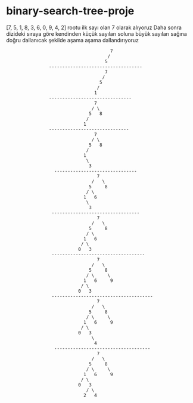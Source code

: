 # binary-search-tree-proje
[7, 5, 1, 8, 3, 6, 0, 9, 4, 2]
rootu ilk sayı olan 7 olarak alıyoruz
Daha sonra  dizideki sıraya göre kendinden küçük sayıları soluna büyük sayıları sağına doğru dallanıcak şekilde aşama aşama dallandırıyoruz

                                           7
                                          /
                                         5
                    -----------------------------------                     
                                         7
                                        /
                                       5
                                      /
                                     1
                    -------------------------------
                                     7
                                    / \
                                   5   8
                                  /
                                 1
                    ------------------------------
                                     7
                                    / \
                                   5   8
                                  / 
                                 1 
                                  \
                                   3
                      -------------------------------
                                      7
                                    /   \
                                   5     8
                                  / \    
                                 1   6    
                                  \ 
                                   3
                     ---------------------------------
                                      7
                                    /   \
                                   5     8
                                  / \    
                                 1   6    
                                / \ 
                               0   3
                     -----------------------------------
                                      7
                                    /   \
                                   5     8
                                  / \     \
                                 1   6     9
                                / \ 
                               0   3
                     --------------------------------------
                                      7
                                    /   \
                                   5     8
                                  / \     \
                                 1   6     9
                                / \ 
                               0   3
                                    \
                                     4
                      ------------------------------------
                                      7
                                    /   \
                                   5     8
                                  / \     \
                                 1   6     9
                                / \ 
                               0   3
                                  / \
                                 2   4
                                 
                                 
